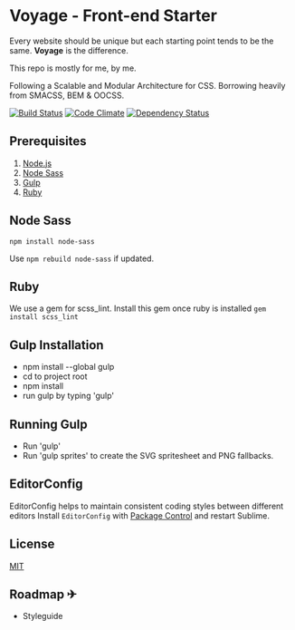 # Voyage - Front-end Starter

Every website should be unique but each starting point tends to be the same. **Voyage** is the difference.

This repo is mostly for me, by me.

Following a Scalable and Modular Architecture for CSS.
Borrowing heavily from SMACSS, BEM & OOCSS.

[![Build Status](https://travis-ci.org/emilyjaneyoung/voyage.svg)](https://travis-ci.org/emilyjaneyoung/voyage)
[![Code Climate](https://codeclimate.com/github/emilyjaneyoung/voyage/badges/gpa.svg)](https://codeclimate.com/github/emilyjaneyoung/voyage)
[![Dependency Status](https://david-dm.org/emilyjaneyoung/voyage.svg)](https://david-dm.org/emilyjaneyoung/voyage)

## Prerequisites

1. [Node.js](http://nodejs.org/)
2. [Node Sass](https://www.npmjs.com/package/node-sass)
3. [Gulp](http://gulpjs.com/)
4. [Ruby](https://www.ruby-lang.org/en/downloads/)

## Node Sass

`npm install node-sass`

Use `npm rebuild node-sass` if updated.

## Ruby

We use a gem for scss_lint. Install this gem once ruby is installed `gem install scss_lint`

## Gulp Installation

* npm install --global gulp
* cd to project root
* npm install
* run gulp by typing 'gulp'

## Running Gulp

* Run 'gulp'
* Run 'gulp sprites' to create the SVG spritesheet and PNG fallbacks.

## EditorConfig

EditorConfig helps to maintain consistent coding styles between different editors
Install `EditorConfig` with [Package Control](https://sublime.wbond.net) and restart Sublime.

## License

[MIT](http://opensource.org/licenses/MIT)

## Roadmap ✈

* Styleguide
